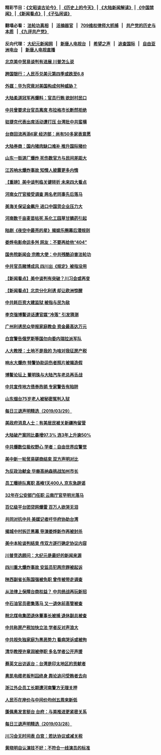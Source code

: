 #### 精彩节目：[《文昭谈古论今》](http://134.209.198.168/wenzhao) | [《历史上的今天》](http://134.209.198.168/today-in-history) | [《大陆新闻解读》](http://134.209.198.168/ntdtv-comedy) | [《中国禁闻》](http://134.209.198.168/ntdtv-news) | [《新闻看点》](http://134.209.198.168/news-insight) | [《子弘闲谈》](http://134.209.198.168/zihongxiantan/) 

  #### 翻墙必看： [法轮功真相](http://134.209.198.168:10000/videos/truth.html) &nbsp;&nbsp;|&nbsp;&nbsp; [活摘器官](http://134.209.198.168:10000/videos/res/Organs/) &nbsp;&nbsp;|&nbsp;&nbsp; [709维权律师大抓捕](http://134.209.198.168:10000/videos/709/) &nbsp;&nbsp;|&nbsp;&nbsp; [共产党的历史与本质](http://134.209.198.168:10000/videos/ccp.html) &nbsp;&nbsp;| [《九评共产党》](http://134.209.198.168:10000/videos/jiuping/) 

#### 反向代理： [大纪元新闻网](http://134.209.198.168:10080/) &nbsp;&nbsp;|&nbsp;&nbsp; [新唐人电视台](http://134.209.198.168:8000/) &nbsp;&nbsp;|&nbsp;&nbsp; [希望之声](http://134.209.198.168:8200/) &nbsp;&nbsp;|&nbsp;&nbsp; [追查国际](http://134.209.198.168:10010/) &nbsp;&nbsp;|&nbsp;&nbsp; [自由亚洲电台](http://134.209.198.168:9800/) &nbsp;&nbsp;|&nbsp;&nbsp; [新唐人电视直播](http://134.209.198.168/) 

#### [北京美中贸易谈判有进展 川普怎么说](../pages/nsc413/n11150224.md?t=03300937) 


#### [跨国银行：人民币兑美元第四季或跌至6.8](../pages/nsc413/n11150378.md?t=03300937) 

#### [外媒：华为究竟对美国构成何种威胁？](../pages/nsc413/n11149562.md?t=03300937) 

#### [大陆柔道冠军再爆料：官员行贿 欲封村民口](../pages/nsc413/n11150252.md?t=03300937) 

#### [中共曾要求台官员离席 布拉格市长断然拒绝](../pages/nsc413/n11150348.md?t=03300937) 

#### [驻捷克代表出席活动遭打压 台湾批中共蛮横](../pages/nsc413/n11150312.md?t=03300937) 

#### [台商回流再添6家 经济部：尚有50多家表意愿](../pages/nsc413/n11150279.md?t=03300937) 

#### [大陆券商：国内猪肉缺口难补 推升国际猪价](../pages/nsc413/n11150110.md?t=03300937) 

#### [山东一街道厂爆炸 死伤数官方与民间差距大](../pages/nsc413/n11150070.md?t=03300937) 

#### [江苏响水爆炸事故 知情人披露更多内情](../pages/nsc413/n11149955.md?t=03300937) 

#### [【重磅】美中谈判临关键转折 未来四大看点](../pages/nsc413/n11149718.md?t=03300937) 

#### [河南女厅官接受调查 两名老同事先后落马](../pages/nsc413/n11149665.md?t=03300937) 

#### [美海关保证金飙升 进口中国货企业压力大](../pages/nsc413/n11149090.md?t=03300937) 

#### [河南数千亩麦苗枯死 系化工园草甘膦药引起](../pages/nsc413/n11149843.md?t=03300937) 

#### [陆剧《夜空中最亮的星》揭娱乐圈幕后潜规则](../pages/nsc413/n11149402.md?t=03300937) 

#### [娄烨电影命运多舛 网友：不要再给他“404”](../pages/nsc413/n11149580.md?t=03300937) 

#### [国务院新闻会 宗教大使：中共残酷迫害法轮功](../pages/nsc413/n11149870.md?t=03300937) 

#### [中共官员赌博成风 四川出《规定》被指没用](../pages/nsc413/n11149564.md?t=03300937) 

#### [【新闻看点】美中谈判有突破？川习会或再变](../pages/nsc413/n11149469.md?t=03300937) 

#### [【新闻看点】北京分化利诱 却让欧洲惊醒](../pages/nsc413/n11149321.md?t=03300937) 

#### [中共耗巨资大建监狱 被指与民为敌](../pages/nsc413/n11149626.md?t=03300937) 

#### [李克强博鳌讲话遭官媒“冷落” 引发猜测](../pages/nsc413/n11149498.md?t=03300937) 

#### [广州利诱民众举报家庭教会 资金最高达万元](../pages/nsc413/n11149621.md?t=03300937) 

#### [白宫警告俄罗斯等国勿向委内瑞拉派军队](../pages/nsc413/n11149658.md?t=03300937) 

#### [人大教授：土地不是我的 为啥对我征房产税](../pages/nsc413/n11149681.md?t=03300937) 

#### [响水大爆炸 特警协助运伤者照片被揭造假](../pages/nsc413/n11149601.md?t=03300937) 

#### [博鳌论坛上 董明珠与大陆汽车老总再舌战](../pages/nsc413/n11149364.md?t=03300937) 

#### [中共宣传地方债券热销 专家警告有陷阱](../pages/nsc413/n11149444.md?t=03300937) 

#### [山东烟台75岁老人被秘密冤判入狱](../pages/nsc413/n11149276.md?t=03300937) 

#### [每日三退声明精选（2019/03/29）](../pages/nsc413/n11149495.md?t=03300937) 

#### [美政府消息人士：有美居民被关新疆拘留营](../pages/nsc413/n11149339.md?t=03300937) 

#### [大陆破产案同比暴增97.3% 连3年上升逾50%](../pages/nsc413/n11149023.md?t=03300937) 

#### [中共爆数位极权野心 学者：自由世界应警觉](../pages/nsc413/n11148990.md?t=03300937) 

#### [美中新一轮贸易磋商结束 双方声明对比](../pages/nsc413/n11149183.md?t=03300937) 

#### [为反政治献金 华裔高纳森挑战加州市长](../pages/nsc413/n11147254.md?t=03300937) 

#### [员工曝排队离职 高峰1天400人 京东急辟谣](../pages/nsc413/n11149194.md?t=03300937) 

#### [32年在公安部门任职 云南厅官早明光落马](../pages/nsc413/n11148873.md?t=03300937) 

#### [百亿级平台团贷网爆雷 百万人欲哭无泪](../pages/nsc413/n11149024.md?t=03300937) 


#### [共同对抗中共 美媒记者吁华府协助台湾](../pages/nsc413/n11147918.md?t=03300937) 

#### [揭城中村拆迁黑幕 导演娄烨新作再被封杀](../pages/nsc413/n11149028.md?t=03300937) 

#### [美中本轮谈判结束 传双方逐行确定协议内容](../pages/nsc413/n11148669.md?t=03300937) 

#### [川普竞选顾问：大纪元是最好的新闻来源](../pages/nsc413/n11148646.md?t=03300937) 

#### [四川重大爆炸事故 安监员犯两宗罪被起诉](../pages/nsc413/n11148758.md?t=03300937) 

#### [陕西副省长陈国强被免职 曾传被带走调查](../pages/nsc413/n11148429.md?t=03300937) 

#### [从法律上保障台商权益？ 中共统战再玩新招](../pages/nsc413/n11148235.md?t=03300937) 

#### [中石油官员密集落马 又一退休前高管被查](../pages/nsc413/n11148396.md?t=03300937) 

#### [皖北煤电集团退休董事长被捕 退休副总被查](../pages/nsc413/n11148067.md?t=03300937) 

#### [中共称房产税加快立法 学者反对声浪大](../pages/nsc413/n11148027.md?t=03300937) 

#### [中共视失独家庭为黑恶势力 看病哭诉或被拘](../pages/nsc413/n11147424.md?t=03300937) 

#### [清华教授许章润被停职 多名学者公开声援](../pages/nsc413/n11147953.md?t=03300937) 

#### [蔡英文出访返台：台湾是印太地区的贡献者](../pages/nsc413/n11148140.md?t=03300937) 

#### [奥凯电缆老板判囚终身 舆论追问受贿者去向](../pages/nsc413/n11147936.md?t=03300937) 

#### [浙江外企员工长期遭河南警方无理关押](../pages/nsc413/n11147812.md?t=03300937) 

#### [人民币在岸价与中间价均创五周来新低](../pages/nsc413/n11147586.md?t=03300937) 

#### [蓬佩奥发言挺台 台府：与美推进更紧密关系](../pages/nsc413/n11147966.md?t=03300937) 

#### [每日三退声明精选（2019/03/28）](../pages/nsc413/n11147927.md?t=03300937) 

#### [川习会无时间表 白宫：若达协议或减关税](../pages/nsc413/n11147333.md?t=03300937) 

#### [黄晓明自认演技不好：不符合一线演员的标准](../pages/nsc413/n11147287.md?t=03300937) 

